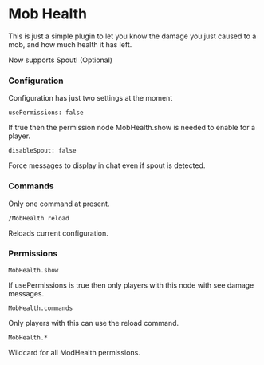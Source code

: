 Mob Health
==========

This is just a simple plugin to let you know the damage you just caused to a mob, and how much health it has left.

Now supports Spout! (Optional)

### Configuration

Configuration has just two settings at the moment

	usePermissions: false
If true then the permission node MobHealth.show is needed to enable for a player.

	disableSpout: false
Force messages to display in chat even if spout is detected.

### Commands

Only one command at present.

	/MobHealth reload
Reloads current configuration.
	
### Permissions

	MobHealth.show
If usePermissions is true then only players with this node with see damage messages.
	
	MobHealth.commands
Only players with this can use the reload command.
	
	MobHealth.* 
Wildcard for all ModHealth permissions.
	